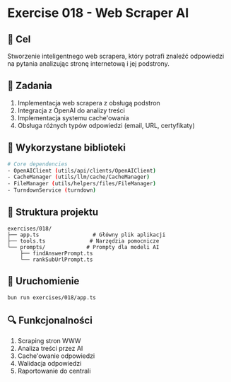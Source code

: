 # Exercise 018 - Web Scraper AI

## 🎯 Cel
Stworzenie inteligentnego web scrapera, który potrafi znaleźć odpowiedzi na pytania analizując stronę internetową i jej podstrony.

## 📝 Zadania
1. Implementacja web scrapera z obsługą podstron
2. Integracja z OpenAI do analizy treści
3. Implementacja systemu cache'owania
4. Obsługa różnych typów odpowiedzi (email, URL, certyfikaty)

## 🔧 Wykorzystane biblioteki
```bash
# Core dependencies
- OpenAIClient (utils/api/clients/OpenAIClient)
- CacheManager (utils/llm/cache/CacheManager)
- FileManager (utils/helpers/files/FileManager)
- TurndownService (turndown)
```

## 📂 Struktura projektu
```
exercises/018/
├── app.ts                 # Główny plik aplikacji
├── tools.ts              # Narzędzia pomocnicze
└── prompts/             # Prompty dla modeli AI
    ├── findAnswerPrompt.ts
    └── rankSubUrlPrompt.ts
```

## 🚀 Uruchomienie
```bash
bun run exercises/018/app.ts
```

## 🔍 Funkcjonalności
1. Scraping stron WWW
2. Analiza treści przez AI
3. Cache'owanie odpowiedzi
4. Walidacja odpowiedzi
5. Raportowanie do centrali